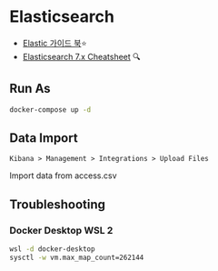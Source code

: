# Elasticsearch

- [Elastic 가이드 북](https://esbook.kimjmin.net/)⭐️  
- [Elasticsearch 7.x Cheatsheet](http://elasticsearch-cheatsheet.jolicode.com/) 🔍  

## Run As

```sh
docker-compose up -d
```
## Data Import

`Kibana > Management > Integrations > Upload Files`

Import data from access.csv

## Troubleshooting

### Docker Desktop WSL 2
```sh
wsl -d docker-desktop
sysctl -w vm.max_map_count=262144
```
